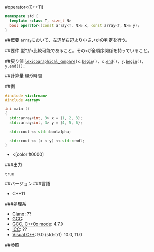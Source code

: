 #operator<(C++11)
```cpp
namespace std {
  template <class T, size_t N>
  bool operator<(const array<T, N>& x, const array<T, N>& y);
}
```

##概要
`array`において、左辺が右辺より小さいかの判定を行う。


##要件
型`T`が`<`比較可能であること。その`<`が全順序関係を持っていること。


##戻り値
[`lexicographical_compare`](/reference/algorithm/lexicographical_compare.md)`(x.`[`begin`](./begin.md)`(), x.`[`end`](./end.md)`(), y.`[`begin`](./begin.md)`(), y.`[`end`](./end.md)`());`


##計算量
線形時間


##例
```cpp
#include <iostream>
#include <array>

int main ()
{
  std::array<int, 3> x = {1, 2, 3};
  std::array<int, 3> y = {4, 5, 6};

  std::cout << std::boolalpha;

  std::cout << (x < y) << std::endl;
}
```
* <[color ff0000]


###出力
```
true
```


##バージョン
###言語
- C++11


###処理系
- [Clang](/implementation#clang.md): ??
- [GCC](/implementation#gcc.md): 
- [GCC, C++0x mode](/implementation#gcc.md): 4.7.0
- [ICC](/implementation#icc.md): ??
- [Visual C++](/implementation#visual_cpp.md): 9.0 (std::tr1), 10.0, 11.0


##参照

